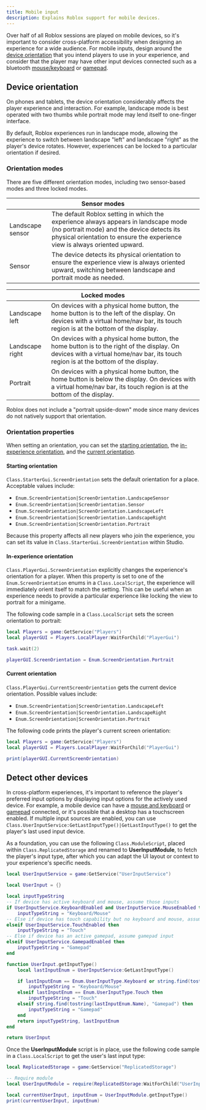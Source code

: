 ```yaml
---
title: Mobile input
description: Explains Roblox support for mobile devices.
---
```


Over half of all Roblox sessions are played on mobile devices, so it's important to consider cross-platform accessibility when designing an experience for a wide audience. For mobile inputs, design around the [device orientation](#device-orientation) that you intend players to use in your experience, and consider that the player may have other input devices connected such as a bluetooth [mouse/keyboard](../input/mouse-and-keyboard.md) or [gamepad](../input/gamepad.md).

## Device orientation

On phones and tablets, the device orientation considerably affects the player experience and interaction. For example, landscape mode is best operated with two thumbs while portrait mode may lend itself to one-finger interface.

By default, Roblox experiences run in landscape mode, allowing the experience to switch between landscape "left" and landscape "right" as the player's device rotates. However, experiences can be locked to a particular orientation if desired.

### Orientation modes

There are five different orientation modes, including two sensor-based modes and three locked modes.

<table>
<thead>
  <tr>
    <th colspan="2">Sensor modes</th>
  </tr>
</thead>
<tbody>
  <tr>
    <td>Landscape sensor</td>
    <td>The default Roblox setting in which the experience always appears in landscape mode (no portrait mode) and the device detects its physical orientation to ensure the experience view is always oriented upward.</td>
  </tr>
  <tr>
    <td>Sensor</td>
    <td>The device detects its physical orientation to ensure the experience view is always oriented upward, switching between landscape and portrait mode as needed.</td>
  </tr>
</tbody>
</table>

<table>
<thead>
  <tr>
    <th colspan="2">Locked modes</th>
  </tr>
</thead>
<tbody>
  <tr>
    <td>Landscape left</td>
    <td>On devices with a physical home button, the home button is to the left of the display. On devices with a virtual home/nav bar, its touch region is at the bottom of the display.</td>
  </tr>
  <tr>
    <td>Landscape right</td>
    <td>On devices with a physical home button, the home button is to the right of the display. On devices with a virtual home/nav bar, its touch region is at the bottom of the display.</td>
  </tr>
  <tr>
    <td>Portrait</td>
    <td>On devices with a physical home button, the home button is below the display. On devices with a virtual home/nav bar, its touch region is at the bottom of the display.</td>
  </tr>
</tbody>
</table>

<Alert severity="warning">
Roblox does not include a "portrait upside-down" mode since many devices do not natively support that orientation.
</Alert>

### Orientation properties

When setting an orientation, you can set the [starting orientation](#starting-orientation), the [in-experience orientation](#in-experience-orientation), and the [current orientation](#current-orientation).

#### Starting orientation

`Class.StarterGui.ScreenOrientation` sets the default orientation for a place. Acceptable values include:

- `Enum.ScreenOrientation|ScreenOrientation.LandscapeSensor`
- `Enum.ScreenOrientation|ScreenOrientation.Sensor`
- `Enum.ScreenOrientation|ScreenOrientation.LandscapeLeft`
- `Enum.ScreenOrientation|ScreenOrientation.LandscapeRight`
- `Enum.ScreenOrientation|ScreenOrientation.Portrait`

Because this property affects all new players who join the experience, you can set its value in `Class.StarterGui.ScreenOrientation` within Studio.

#### In-experience orientation

`Class.PlayerGui.ScreenOrientation` explicitly changes the experience's orientation for a player. When this property is set to one of the `Enum.ScreenOrientation` enums in a `Class.LocalScript`, the experience will immediately orient itself to match the setting. This can be useful when an experience needs to provide a particular experience like locking the view to portrait for a minigame.

The following code sample in a `Class.LocalScript` sets the screen orientation to portrait:

```lua
local Players = game:GetService("Players")
local playerGUI = Players.LocalPlayer:WaitForChild("PlayerGui")

task.wait(2)

playerGUI.ScreenOrientation = Enum.ScreenOrientation.Portrait
```

#### Current orientation

`Class.PlayerGui.CurrentScreenOrientation` gets the current device orientation. Possible values include:

- `Enum.ScreenOrientation|ScreenOrientation.LandscapeLeft`
- `Enum.ScreenOrientation|ScreenOrientation.LandscapeRight`
- `Enum.ScreenOrientation|ScreenOrientation.Portrait`

The following code prints the player's current screen orientation:

```lua
local Players = game:GetService("Players")
local playerGUI = Players.LocalPlayer:WaitForChild("PlayerGui")

print(playerGUI.CurrentScreenOrientation)
```

## Detect other devices

In cross-platform experiences, it's important to reference the player's preferred input options by displaying input options for the actively used device. For example, a mobile device can have a [mouse and keyboard](./mouse-and-keyboard.md) or [gamepad](./gamepad.md) connected, or it's possible that a desktop has a touchscreen enabled. If multiple input sources are enabled, you can use `Class.UserInputService:GetLastInputType()|GetLastInputType()` to get the player's last used input device.

As a foundation, you can use the following `Class.ModuleScript`, placed within `Class.ReplicatedStorage` and renamed to **UserInputModule**, to fetch the player's input type, after which you can adapt the UI layout or context to your experience's specific needs.

```lua
local UserInputService = game:GetService("UserInputService")

local UserInput = {}

local inputTypeString
-- If device has active keyboard and mouse, assume those inputs
if UserInputService.KeyboardEnabled and UserInputService.MouseEnabled then
	inputTypeString = "Keyboard/Mouse"
-- Else if device has touch capability but no keyboard and mouse, assume touch input
elseif UserInputService.TouchEnabled then
	inputTypeString = "Touch"
-- Else if device has an active gamepad, assume gamepad input
elseif UserInputService.GamepadEnabled then
	inputTypeString = "Gamepad"
end

function UserInput.getInputType()
	local lastInputEnum = UserInputService:GetLastInputType()

	if lastInputEnum == Enum.UserInputType.Keyboard or string.find(tostring(lastInputEnum.Name), "MouseButton") or lastInputEnum == Enum.UserInputType.MouseWheel then
		inputTypeString = "Keyboard/Mouse"
	elseif lastInputEnum == Enum.UserInputType.Touch then
		inputTypeString = "Touch"
	elseif string.find(tostring(lastInputEnum.Name), "Gamepad") then
		inputTypeString = "Gamepad"
	end
	return inputTypeString, lastInputEnum
end

return UserInput
```

Once the **UserInputModule** script is in place, use the following code sample in a `Class.LocalScript` to get the user's last input type:

```lua
local ReplicatedStorage = game:GetService("ReplicatedStorage")

-- Require module
local UserInputModule = require(ReplicatedStorage:WaitForChild("UserInputModule"))

local currentUserInput, inputEnum = UserInputModule.getInputType()
print(currentUserInput, inputEnum)
```
